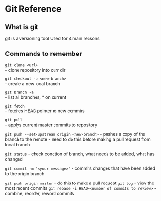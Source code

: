 # Git Reference

## What is git
git is a versioning tool
Used for 4 main reasons

## Commands to remember
`git clone <url>`                 
    - clone repository into curr dir
    
`git checkout -b <new-branch>`    
    - create a new local branch
    
`git branch -a`                   
    - list all branches, * on current
    
`git fetch`                       
    - fetches HEAD pointer to new commits
    
`git pull`                        
    - applys current master commits to repository
    
`git push --set-upstream origin <new-branch>`
    - pushes a copy of the branch to the remote
    - need to do this before making a pull request from local branch
    
`git status`
    - check condtion of branch, what needs to be added, what has changed
    
`git commit -m "<your message>"`
    - commits changes that have been added to the origin branch
    
`git push origin master`
    - do this to make a pull request
`git log`
    - view the most recent commits
`git rebase -i HEAD~<number of commits to review>`
    - combine, reorder, reword commits


